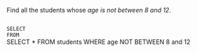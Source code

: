 Find all the students whose _age is not between 8 and 12_.



<codeblock language="sql" dbName="students1.db" type="exercise" testMode="fixedInput">
<code>
SELECT
FROM
</code>

<solution>
SELECT *
FROM students
WHERE age NOT BETWEEN 8 and 12
</solution>
</codeblock>